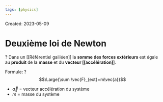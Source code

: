 ```yaml
---
tags: [physics] 
---
```

Created: 2023-05-09

# Deuxième loi de Newton
?
Dans un [[Référentiel galiléen]] la **somme des forces extérieurs** est égale au **produit** de la **masse** et du **vecteur [[accélération]]**.
<!--SR:!2024-01-19,89,170-->

Formule:
?
$$\Large{\sum \vec{F}_{ext}=m\vec{a}}$$
- $\vec{a}$ = vecteur accélération du système
- $m$ = masse du système
<!--SR:!2024-09-02,292,250-->